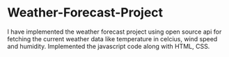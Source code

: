 # Weather-Forecast-Project

I have implemented the weather forecast project using open source api for fetching the current weather data like temperature in celcius, wind speed and humidity.
Implemented the javascript code along with HTML, CSS.
